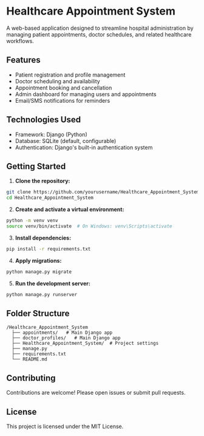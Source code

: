 # Healthcare Appointment System

A web-based application designed to streamline hospital administration by managing patient appointments, doctor schedules, and related healthcare workflows.

## Features

- Patient registration and profile management
- Doctor scheduling and availability
- Appointment booking and cancellation
- Admin dashboard for managing users and appointments
- Email/SMS notifications for reminders

## Technologies Used

- Framework: Django (Python)
- Database: SQLite (default, configurable)
- Authentication: Django's built-in authentication system

## Getting Started

1. **Clone the repository:**
  ```bash
  git clone https://github.com/yourusername/Healthcare_Appointment_System.git
  cd Healthcare_Appointment_System
  ```

2. **Create and activate a virtual environment:**
  ```bash
  python -m venv venv
  source venv/bin/activate  # On Windows: venv\Scripts\activate
  ```

3. **Install dependencies:**
  ```bash
  pip install -r requirements.txt
  ```

4. **Apply migrations:**
  ```bash
  python manage.py migrate
  ```

5. **Run the development server:**
  ```bash
  python manage.py runserver
  ```

## Folder Structure

```
/Healthcare_Appointment_System
  ├── appointments/   # Main Django app
  ├── doctor_profiles/   # Main Django app
  ├── Healthcare_Appointment_System/  # Project settings
  ├── manage.py
  ├── requirements.txt
  └── README.md
```

## Contributing

Contributions are welcome! Please open issues or submit pull requests.

## License

This project is licensed under the MIT License.
